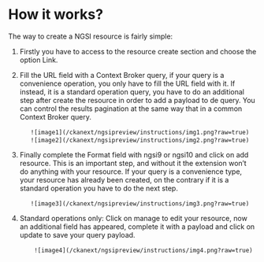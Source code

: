 How it works?
=====================

The way to create a NGSI resource is fairly simple:
1.	Firstly you have to access to the resource create section and choose the option Link.

2.	Fill the URL field with a Context Broker query, if your query is a convenience operation, you only have to fill the URL field with it. If instead, it is a standard operation query, you have to do an additional step after create the resource in order to add a payload to de query. You can control the results pagination at the same way that in a common Context Broker query.

           ![image1](/ckanext/ngsipreview/instructions/img1.png?raw=true)
           ![image2](/ckanext/ngsipreview/instructions/img2.png?raw=true)

3.	Finally complete the Format field with ngsi9 or ngsi10 and click on add resource. This is an important step, and without it the extension won’t do anything with your resource. If your query is a convenience type, your resource has already been created, on the contrary if it is a standard operation you have to do the next step.

           ![image3](/ckanext/ngsipreview/instructions/img3.png?raw=true)

4. Standard operations only: Click on manage to edit your resource, now an additional field has appeared, complete it with a payload and click on update to save your query payload.

           ![image4](/ckanext/ngsipreview/instructions/img4.png?raw=true)
